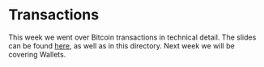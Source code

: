 # Transactions

This week we went over Bitcoin transactions in technical detail. The slides can be found [here](https://docs.google.com/presentation/d/12qrX85i7B_KJxymDP5nPE0o8YoZWNzoDKweFwTyXFk4/edit?usp=sharing), as well as in this directory. Next week we will be covering Wallets.